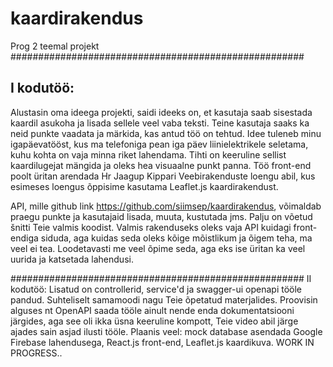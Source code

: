 # kaardirakendus
Prog 2 teemal projekt
#####################################################

## I kodutöö:

Alustasin oma ideega projekti, saidi ideeks on, et kasutaja saab sisestada kaardil asukoha ja lisada sellele veel vaba teksti. Teine kasutaja saaks ka neid punkte vaadata ja märkida, kas antud töö on tehtud.
Idee tuleneb minu igapäevatööst, kus ma telefoniga pean iga päev liinielektrikele seletama, kuhu kohta on vaja minna riket lahendama. Tihti on keeruline sellist kaardilugejat mängida ja oleks hea visuaalne punkt panna.
Töö front-end poolt üritan arendada Hr Jaagup Kippari Veebirakenduste loengu abil, kus esimeses loengus õppisime kasutama Leaflet.js kaardirakendust.

API, mille github link https://github.com/siimsep/kaardirakendus, võimaldab praegu punkte ja kasutajaid lisada, muuta, kustutada jms. Palju on võetud šnitti Teie valmis koodist. Valmis rakenduseks oleks vaja API kuidagi front-endiga
siduda, aga kuidas seda oleks kõige mõistlikum ja õigem teha, ma veel ei tea. Loodetavasti me veel õpime seda, aga eks ise üritan ka veel uurida ja katsetada lahendusi.

#####################################################
II kodutöö:
Lisatud on controllerid, service'd ja swagger-ui openapi tööle pandud. Suhteliselt samamoodi nagu Teie õpetatud materjalides. Proovisin alguses nt OpenAPI saada tööle ainult nende enda dokumentatsiooni järgides, aga see oli ikka üsna keeruline kompott, Teie video abil järge ajades sain asjad ilusti tööle.
Plaanis veel: mock database asendada Google Firebase lahendusega, React.js front-end, Leaflet.js kaardikuva. WORK IN PROGRESS..
